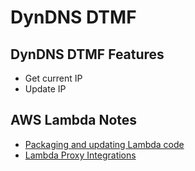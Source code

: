 # DynDNS DTMF

## DynDNS DTMF Features

* Get current IP
* Update IP

## AWS Lambda Notes

* [Packaging and updating Lambda code](https://docs.aws.amazon.com/lambda/latest/dg/nodejs-package.html#nodejs-package-codeonly)
* [Lambda Proxy Integrations](https://docs.aws.amazon.com/apigateway/latest/developerguide/set-up-lambda-proxy-integrations.html)